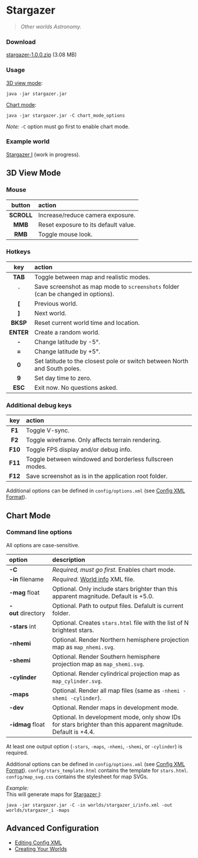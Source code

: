 # Stargazer

> _Other worlds Astronomy._

### Download

[stargazer-1.0.0.zip](https://github.com/ashurrafiev/Stargazer/releases/download/1.0.0/stargazer-1.0.0.zip) (3.08 MB)

### Usage

[3D view mode](#3d-view-mode):

```
java -jar stargazer.jar
```

[Chart mode](#chart-mode):

```
java -jar stargazer.jar -C chart_mode_options
```

_Note:_ `-C` option must go first to enable chart mode.

### Example world

[Stargazer I](https://ashurrafiev.github.io/Stargazer/worlds/stargazer_i/stars.html) (work in progress).



## 3D View Mode

### Mouse

| button | action |
| :---: | :--- |
| **SCROLL** | Increase/reduce camera exposure. |
| **MMB** | Reset exposure to its default value. |
| **RMB** | Toggle mouse look. |

### Hotkeys

| key | action |
| :---: | :--- |
| **TAB** | Toggle between map and realistic modes. |
| **&grave;** | Save screenshot as map mode to `screenshots` folder (can be changed in options). |
| **[** | Previous world. |
| **]** | Next world. |
| **BKSP** | Reset current world time and location. |
| **ENTER** | Create a random world. |
| **-** | Change latitude by -5&deg;. |
| **=** | Change latitude by +5&deg;. |
| **0** | Set latitude to the closest pole or switch between North and South poles. |
| **9** | Set day time to zero. |
| **ESC** | Exit now. No questions asked. |

### Additional debug keys

| key | action |
| :---: | :--- |
| **F1** | Toggle V-sync. |
| **F2** | Toggle wireframe. Only affects terrain rendering. |
| **F10** | Toggle FPS display and/or debug info. |
| **F11** | Toggle between windowed and borderless fullscreen modes. |
| **F12** | Save screenshot as is in the application root folder. |

Additional options can be defined in `config/options.xml` (see [Config XML Format](optionsxml.md)).

## Chart Mode

### Command line options

All options are case-sensitive.

| option | description |
| :--- | :--- |
| **-C** | _Required, must go first._ Enables chart mode. |
| **-in**&nbsp;filename | _Required._ [World info](worldinfoxml.md) XML file. |
| **-mag**&nbsp;float | Optional. Only include stars brighter than this apparent magnitude. Default is +5.0. |
| **-out**&nbsp;directory | Optional. Path to output files. Defalult is current folder. |
| **-stars**&nbsp;int | Optional. Creates `stars.html` file with the list of N brightest stars. |
| **-nhemi** | Optional. Render Northern hemisphere projection map as `map_nhemi.svg`. |
| **-shemi** | Optional. Render Southern hemisphere projection map as `map_shemi.svg`. |
| **-cylinder** | Optional. Render cylindrical projection map as `map_cylinder.svg`. |
| **-maps** | Optional. Render all map files (same as `-nhemi -shemi -cylinder`). |
| **-dev** | Optional. Render maps in development mode. |
| **-idmag**&nbsp;float | Optional. In development mode, only show IDs for stars brighter than this apparent magnitude. Default is +4.4. |

At least one output option (`-stars`, `-maps`, `-nhemi`, `-shemi`, or `-cylinder`) is required.

Additional options can be defined in `config/options.xml` (see [Config XML Format](optionsxml.md)).
`config/stars_template.html` contains the template for `stars.html`.
`config/map_svg.css` contains the stylesheet for map SVGs.

_Example:_  
This will generate maps for [Stargazer I](worlds/stargazer_i/info.xml):
```
java -jar stargazer.jar -C -in worlds/stargazer_i/info.xml -out worlds/stargazer_i -maps
```

## Advanced Configuration

* [Editing Config XML](optionsxml.md)
* [Creating Your Worlds](worldinfoxml.md)
